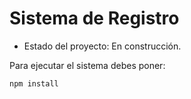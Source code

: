 <h1> Sistema de Registro </h1>

- Estado del proyecto: En construcción.

Para ejecutar el sistema debes poner:

```npm install```

